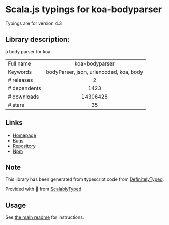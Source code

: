
# Scala.js typings for koa-bodyparser

Typings are for version 4.3

## Library description:
a body parser for koa

|                    |                 |
| ------------------ | :-------------: |
| Full name          | koa-bodyparser |
| Keywords           | bodyParser, json, urlencoded, koa, body |
| # releases         | 2 |
| # dependents       | 1423 |
| # downloads        | 14306428 |
| # stars            | 35 |

## Links
- [Homepage](https://github.com/koajs/body-parser)
- [Bugs](https://github.com/koajs/body-parser/issues)
- [Repository](https://github.com/koajs/bodyparser)
- [Npm](https://www.npmjs.com/package/koa-bodyparser)
    


## Note
This library has been generated from typescript code from [DefinitelyTyped](https://definitelytyped.org).

Provided with :purple_heart: from [ScalablyTyped](https://github.com/oyvindberg/ScalablyTyped)

## Usage
See [the main readme](../../readme.md) for instructions.


